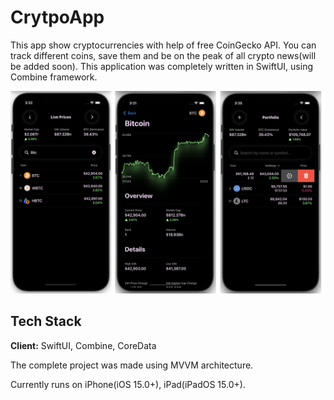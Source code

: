 
# CrytpoApp
This app show cryptocurrencies with help of free CoinGecko API. You can track different coins, 
save them and be on the peak of all crypto news(will be added soon).
This application was completely written in SwiftUI, using Combine framework.  

![List of all coins - dark mode](assets/cryptoAppPreview.png)





## Tech Stack

**Client:** SwiftUI, Combine, CoreData

The complete project was made using MVVM architecture. 

Currently runs on iPhone(iOS 15.0+), iPad(iPadOS 15.0+).

